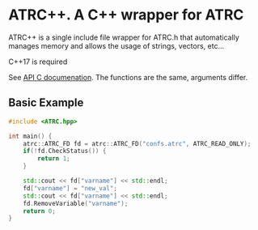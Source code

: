 # ATRC++. A C++ wrapper for ATRC

ATRC++ is a single include file wrapper for ATRC.h that automatically manages memory and allows the usage of strings, vectors, etc...

C++17 is required

See [API C documenation](https://github.com/Antonako1/ATRC/blob/main/docs/c_api.md). The functions are the same, arguments differ.

## Basic Example

```cpp
#include <ATRC.hpp>

int main() {
    atrc::ATRC_FD fd = atrc::ATRC_FD("confs.atrc", ATRC_READ_ONLY);
    if(!fd.CheckStatus()) {
        return 1;
    }

    std::cout << fd["varname"] << std::endl;
    fd["varname"] = "new_val";
    std::cout << fd["varname"] << std::endl;
    fd.RemoveVariable("varname");
    return 0;
}

```